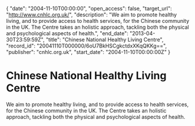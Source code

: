 {
  "date": "2004-11-10T00:00:00", 
  "open_access": false, 
  "target_url": "http://www.cnhlc.org.uk/", 
  "description": "We aim to promote healthy living, and to provide access to health services, for the Chinese community in the UK. The Centre takes an holistic approach, tackling both the physical and psychological aspects of health.", 
  "end_date": "2013-04-30T23:59:59Z", 
  "title": "Chinese National Healthy Living Centre", 
  "record_id": "20041110T000000/6oU7BkHSCgkctdxXKqQKKg==", 
  "publisher": "cnhlc.org.uk", 
  "start_date": "2004-11-10T00:00:00Z"
}

# Chinese National Healthy Living Centre

We aim to promote healthy living, and to provide access to health services, for the Chinese community in the UK. The Centre takes an holistic approach, tackling both the physical and psychological aspects of health.